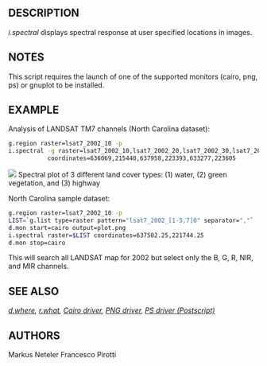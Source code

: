 ## DESCRIPTION

*i.spectral* displays spectral response at user specified locations in
images.

## NOTES

This script requires the launch of one of the supported monitors (cairo,
png, ps) or gnuplot to be installed.

## EXAMPLE

Analysis of LANDSAT TM7 channels (North Carolina dataset):

```bash
g.region raster=lsat7_2002_10 -p
i.spectral -g raster=lsat7_2002_10,lsat7_2002_20,lsat7_2002_30,lsat7_2002_40,lsat7_2002_50,lsat7_2002_70 \
           coordinates=636069,215440,637958,223393,633277,223605
```

<img src="i_spectral.png" data-border="1" />
Spectral plot of 3 different land cover types: (1) water, (2) green
vegetation, and (3) highway

North Carolina sample dataset:

```bash
g.region raster=lsat7_2002_10 -p
LIST=`g.list type=raster pattern="lsat7_2002_[1-5,7]0" separator=","`
d.mon start=cairo output=plot.png
i.spectral raster=$LIST coordinates=637502.25,221744.25
d.mon stop=cairo
```

This will search all LANDSAT map for 2002 but select only the B, G, R,
NIR, and MIR channels.

## SEE ALSO

*[d.where](d.where.md), [r.what](r.what.md), [Cairo
driver](cairodriver.md), [PNG driver](pngdriver.md), [PS driver
(Postscript)](psdriver.md)*

## AUTHORS

Markus Neteler
Francesco Pirotti

